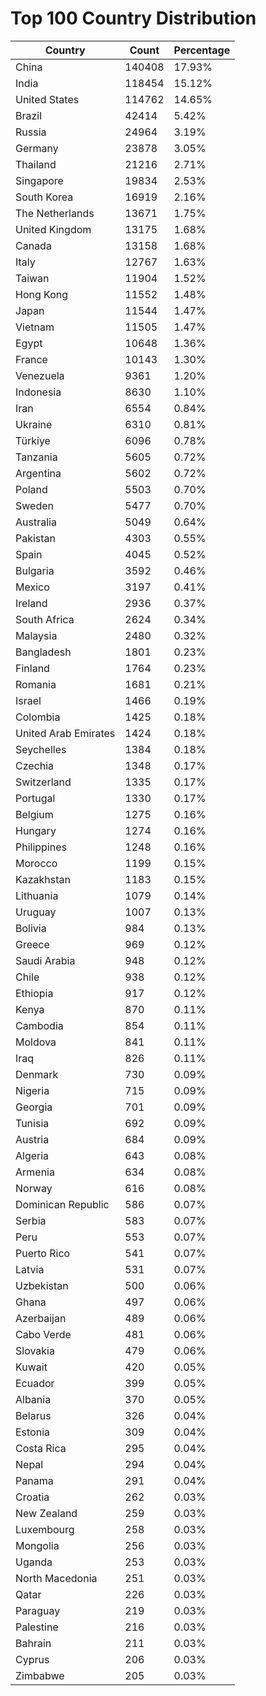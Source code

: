 # Top 100 Country Distribution
| Country | Count | Percentage |
|----|----|----|
| China | 140408 | 17.93% |
| India | 118454 | 15.12% |
| United States | 114762 | 14.65% |
| Brazil | 42414 | 5.42% |
| Russia | 24964 | 3.19% |
| Germany | 23878 | 3.05% |
| Thailand | 21216 | 2.71% |
| Singapore | 19834 | 2.53% |
| South Korea | 16919 | 2.16% |
| The Netherlands | 13671 | 1.75% |
| United Kingdom | 13175 | 1.68% |
| Canada | 13158 | 1.68% |
| Italy | 12767 | 1.63% |
| Taiwan | 11904 | 1.52% |
| Hong Kong | 11552 | 1.48% |
| Japan | 11544 | 1.47% |
| Vietnam | 11505 | 1.47% |
| Egypt | 10648 | 1.36% |
| France | 10143 | 1.30% |
| Venezuela | 9361 | 1.20% |
| Indonesia | 8630 | 1.10% |
| Iran | 6554 | 0.84% |
| Ukraine | 6310 | 0.81% |
| Türkiye | 6096 | 0.78% |
| Tanzania | 5605 | 0.72% |
| Argentina | 5602 | 0.72% |
| Poland | 5503 | 0.70% |
| Sweden | 5477 | 0.70% |
| Australia | 5049 | 0.64% |
| Pakistan | 4303 | 0.55% |
| Spain | 4045 | 0.52% |
| Bulgaria | 3592 | 0.46% |
| Mexico | 3197 | 0.41% |
| Ireland | 2936 | 0.37% |
| South Africa | 2624 | 0.34% |
| Malaysia | 2480 | 0.32% |
| Bangladesh | 1801 | 0.23% |
| Finland | 1764 | 0.23% |
| Romania | 1681 | 0.21% |
| Israel | 1466 | 0.19% |
| Colombia | 1425 | 0.18% |
| United Arab Emirates | 1424 | 0.18% |
| Seychelles | 1384 | 0.18% |
| Czechia | 1348 | 0.17% |
| Switzerland | 1335 | 0.17% |
| Portugal | 1330 | 0.17% |
| Belgium | 1275 | 0.16% |
| Hungary | 1274 | 0.16% |
| Philippines | 1248 | 0.16% |
| Morocco | 1199 | 0.15% |
| Kazakhstan | 1183 | 0.15% |
| Lithuania | 1079 | 0.14% |
| Uruguay | 1007 | 0.13% |
| Bolivia | 984 | 0.13% |
| Greece | 969 | 0.12% |
| Saudi Arabia | 948 | 0.12% |
| Chile | 938 | 0.12% |
| Ethiopia | 917 | 0.12% |
| Kenya | 870 | 0.11% |
| Cambodia | 854 | 0.11% |
| Moldova | 841 | 0.11% |
| Iraq | 826 | 0.11% |
| Denmark | 730 | 0.09% |
| Nigeria | 715 | 0.09% |
| Georgia | 701 | 0.09% |
| Tunisia | 692 | 0.09% |
| Austria | 684 | 0.09% |
| Algeria | 643 | 0.08% |
| Armenia | 634 | 0.08% |
| Norway | 616 | 0.08% |
| Dominican Republic | 586 | 0.07% |
| Serbia | 583 | 0.07% |
| Peru | 553 | 0.07% |
| Puerto Rico | 541 | 0.07% |
| Latvia | 531 | 0.07% |
| Uzbekistan | 500 | 0.06% |
| Ghana | 497 | 0.06% |
| Azerbaijan | 489 | 0.06% |
| Cabo Verde | 481 | 0.06% |
| Slovakia | 479 | 0.06% |
| Kuwait | 420 | 0.05% |
| Ecuador | 399 | 0.05% |
| Albania | 370 | 0.05% |
| Belarus | 326 | 0.04% |
| Estonia | 309 | 0.04% |
| Costa Rica | 295 | 0.04% |
| Nepal | 294 | 0.04% |
| Panama | 291 | 0.04% |
| Croatia | 262 | 0.03% |
| New Zealand | 259 | 0.03% |
| Luxembourg | 258 | 0.03% |
| Mongolia | 256 | 0.03% |
| Uganda | 253 | 0.03% |
| North Macedonia | 251 | 0.03% |
| Qatar | 226 | 0.03% |
| Paraguay | 219 | 0.03% |
| Palestine | 216 | 0.03% |
| Bahrain | 211 | 0.03% |
| Cyprus | 206 | 0.03% |
| Zimbabwe | 205 | 0.03% |
